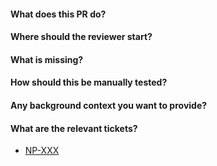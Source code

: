 #### What does this PR do?

#### Where should the reviewer start?

#### What is missing?

#### How should this be manually tested?

#### Any background context you want to provide?

#### What are the relevant tickets?

- [NP-XXX](https://daisho.atlassian.net/browse/NP-XXX)
